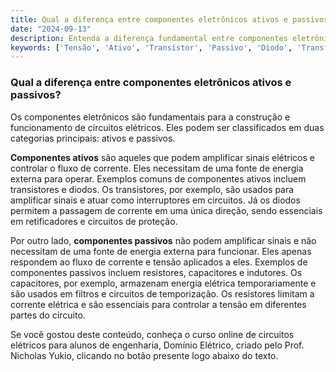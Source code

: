 ```yaml
---
title: Qual a diferença entre componentes eletrônicos ativos e passivos?
date: "2024-09-13"
description: Entenda a diferença fundamental entre componentes eletrônicos ativos e passivos no contexto de circuitos elétricos.
keywords: ['Tensão', 'Ativo', 'Transistor', 'Passivo', 'Diodo', 'Transformador', 'Capacitor']
---
```


### Qual a diferença entre componentes eletrônicos ativos e passivos?

Os componentes eletrônicos são fundamentais para a construção e funcionamento de circuitos elétricos. Eles podem ser classificados em duas categorias principais: ativos e passivos. 

**Componentes ativos** são aqueles que podem amplificar sinais elétricos e controlar o fluxo de corrente. Eles necessitam de uma fonte de energia externa para operar. Exemplos comuns de componentes ativos incluem transistores e diodos. Os transistores, por exemplo, são usados para amplificar sinais e atuar como interruptores em circuitos. Já os diodos permitem a passagem de corrente em uma única direção, sendo essenciais em retificadores e circuitos de proteção.

Por outro lado, **componentes passivos** não podem amplificar sinais e não necessitam de uma fonte de energia externa para funcionar. Eles apenas respondem ao fluxo de corrente e tensão aplicados a eles. Exemplos de componentes passivos incluem resistores, capacitores e indutores. Os capacitores, por exemplo, armazenam energia elétrica temporariamente e são usados em filtros e circuitos de temporização. Os resistores limitam a corrente elétrica e são essenciais para controlar a tensão em diferentes partes do circuito.

Se você gostou deste conteúdo, conheça o curso online de circuitos elétricos para alunos de engenharia, Domínio Elétrico, criado pelo Prof. Nicholas Yukio, clicando no botão presente logo abaixo do texto.